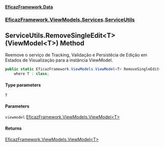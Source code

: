#### [EficazFramework.Data](EficazFrameworkData.md 'EficazFramework Data')
### [EficazFramework.ViewModels.Services](EficazFrameworkData.md#EficazFramework_ViewModels_Services 'EficazFramework.ViewModels.Services').[ServiceUtils](ServiceUtils.md 'EficazFramework.ViewModels.Services.ServiceUtils')
## ServiceUtils.RemoveSingleEdit&lt;T&gt;(ViewModel&lt;T&gt;) Method
Reemove o serviço de Tracking, Validação e Persistêcia de Edição em Estados de Visualização para a instância ViewModel.  
```csharp
public static EficazFramework.ViewModels.ViewModel<T> RemoveSingleEdit<T>(this EficazFramework.ViewModels.ViewModel<T> viewmodel)
    where T : class;
```
#### Type parameters
<a name='EficazFramework_ViewModels_Services_ServiceUtils_RemoveSingleEdit_T_(EficazFramework_ViewModels_ViewModel_T_)_T'></a>
`T`  
  
#### Parameters
<a name='EficazFramework_ViewModels_Services_ServiceUtils_RemoveSingleEdit_T_(EficazFramework_ViewModels_ViewModel_T_)_viewmodel'></a>
`viewmodel` [EficazFramework.ViewModels.ViewModel&lt;](ViewModel_T_.md 'EficazFramework.ViewModels.ViewModel&lt;T&gt;')[T](ServiceUtils_RemoveSingleEdit_T_(ViewModel_T_).md#EficazFramework_ViewModels_Services_ServiceUtils_RemoveSingleEdit_T_(EficazFramework_ViewModels_ViewModel_T_)_T 'EficazFramework.ViewModels.Services.ServiceUtils.RemoveSingleEdit&lt;T&gt;(EficazFramework.ViewModels.ViewModel&lt;T&gt;).T')[&gt;](ViewModel_T_.md 'EficazFramework.ViewModels.ViewModel&lt;T&gt;')  
  
#### Returns
[EficazFramework.ViewModels.ViewModel&lt;](ViewModel_T_.md 'EficazFramework.ViewModels.ViewModel&lt;T&gt;')[T](ServiceUtils_RemoveSingleEdit_T_(ViewModel_T_).md#EficazFramework_ViewModels_Services_ServiceUtils_RemoveSingleEdit_T_(EficazFramework_ViewModels_ViewModel_T_)_T 'EficazFramework.ViewModels.Services.ServiceUtils.RemoveSingleEdit&lt;T&gt;(EficazFramework.ViewModels.ViewModel&lt;T&gt;).T')[&gt;](ViewModel_T_.md 'EficazFramework.ViewModels.ViewModel&lt;T&gt;')  

